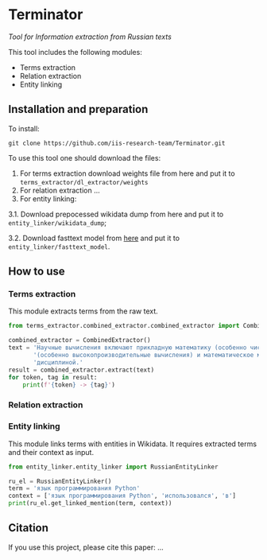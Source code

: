 # Terminator
_Tool for Information extraction from Russian texts_

This tool includes the following modules:
* Terms extraction
* Relation extraction
* Entity linking

## Installation and preparation

To install:

`git clone https://github.com/iis-research-team/Terminator.git`

To use this tool one should download the files:
1. For terms extraction download weights file from here and put it to `terms_extractor/dl_extractor/weights`
2. For relation extraction ...
3. For entity linking:

 3.1. Download prepocessed wikidata dump from here and put it to `entity_linker/wikidata_dump`;
 
 3.2. Download fasttext model from [here](http://files.deeppavlov.ai/embeddings/ft_native_300_ru_wiki_lenta_remstopwords/ft_native_300_ru_wiki_lenta_remstopwords.bin)
 and put it to `entity_linker/fasttext_model`.

## How to use

### Terms extraction

This module extracts terms from the raw text.

```python
from terms_extractor.combined_extractor.combined_extractor import CombinedExtractor   

combined_extractor = CombinedExtractor()
text = 'Научные вычисления включают прикладную математику (особенно численный анализ), вычислительную технику ' \
       '(особенно высокопроизводительные вычисления) и математическое моделирование объектов изучаемых научной ' \
       'дисциплиной.'
result = combined_extractor.extract(text)
for token, tag in result:
    print(f'{token} -> {tag}')
```

### Relation extraction

### Entity linking

This module links terms with entities in Wikidata. 
It requires extracted terms and their context as input.

```python
from entity_linker.entity_linker import RussianEntityLinker

ru_el = RussianEntityLinker()
term = 'язык программирования Python'
context = ['язык программирования Python', 'использовался', 'в']
print(ru_el.get_linked_mention(term, context))
```

## Citation

If you use this project, please cite this paper:
...
